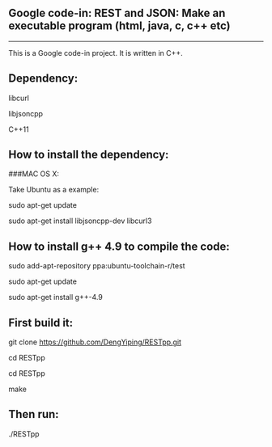 Google code-in: REST and JSON: Make an executable program (html, java, c, c++ etc)
-------------
-------------

This is a Google code-in project. It is written in C++.

Dependency:
----------
libcurl

libjsoncpp

C++11

How to install the dependency:
---------------------------
###MAC OS X:


Take Ubuntu as a example:

sudo apt-get update

sudo apt-get install libjsoncpp-dev libcurl3

How to install g++ 4.9 to compile the code:
------------------------

sudo add-apt-repository ppa:ubuntu-toolchain-r/test

sudo apt-get update

sudo apt-get install g++-4.9

First build it:
---------------

git clone https://github.com/DengYiping/RESTpp.git

cd RESTpp

cd RESTpp

make

Then run:
--------

./RESTpp

